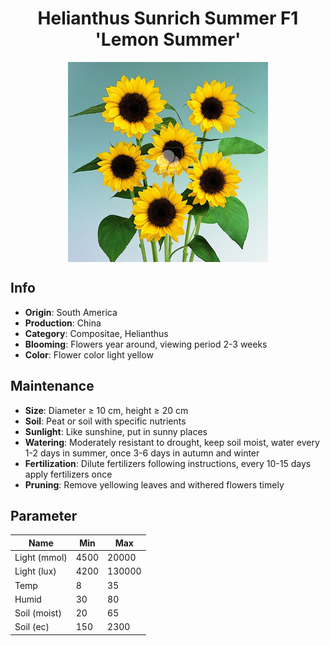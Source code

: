 <h1 align='center'>Helianthus Sunrich Summer F1 'Lemon Summer'</h1>
<p align="center">
    <img 
        align='center'
        width='320'
        src="../images/helianthus sunrich summer f1 lemon summer.png" 
        alt='Helianthus Sunrich Summer F1 'Lemon Summer'' />
</p>

## Info

 - **Origin**: South America
 - **Production**: China
 - **Category**: Compositae, Helianthus
 - **Blooming**: Flowers year around, viewing period 2-3 weeks
 - **Color**: Flower color light yellow

## Maintenance

 - **Size**: Diameter ≥ 10 cm, height ≥ 20 cm
 - **Soil**: Peat or soil with specific nutrients
 - **Sunlight**: Like sunshine, put in sunny places
 - **Watering**: Moderately resistant to drought, keep soil moist, water every 1-2 days in summer, once 3-6 days in autumn and winter
 - **Fertilization**: Dilute fertilizers following instructions, every 10-15 days apply fertilizers once
 - **Pruning**: Remove yellowing leaves and withered flowers timely

## Parameter

| Name         | Min  | Max   |
|--------------|------|-------|
| Light (mmol) | 4500 | 20000  |
| Light (lux)  | 4200 | 130000 |
| Temp         | 8    | 35    |
| Humid        | 30   | 80    |
| Soil (moist) | 20   | 65    |
| Soil (ec)    | 150  | 2300  |